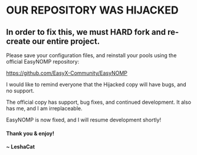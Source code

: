 # OUR REPOSITORY WAS HIJACKED

## In order to fix this, we must HARD fork and re-create our entire project.

Please save your configuration files, and reinstall your pools using the official EasyNOMP repository:

https://github.com/EasyX-Community/EasyNOMP

I would like to remind everyone that the Hijacked copy will have bugs, and no support.

The official copy has support, bug fixes, and continued development. It also has me, and I am irreplaceable.

EasyNOMP is now fixed, and I will resume development shortly!

#### Thank you & enjoy!

#### ~ LeshaCat
